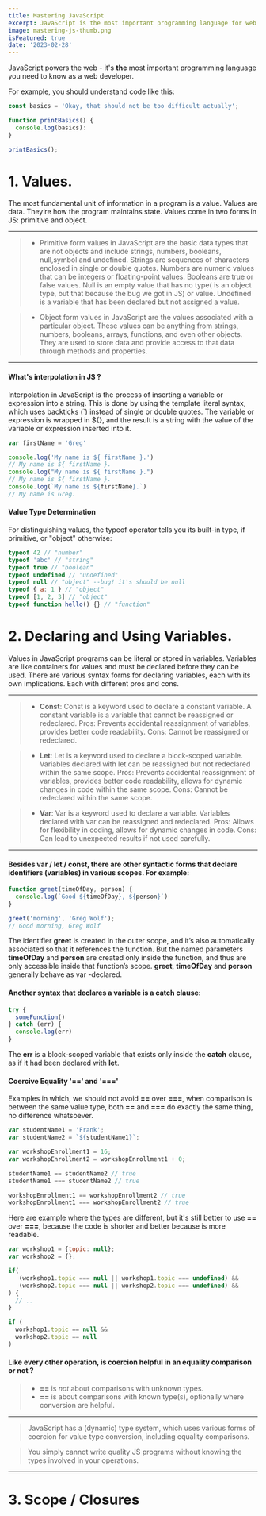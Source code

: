 ```yaml
---
title: Mastering JavaScript
excerpt: JavaScript is the most important programming language for web development. You probably dont know it well enough!
image: mastering-js-thumb.png
isFeatured: true
date: '2023-02-28'
---
```


JavaScript powers the web - it's **the** most important programming language you need to know as a web developer.

For example, you should understand code like this:

```js
const basics = 'Okay, that should not be too difficult actually';

function printBasics() {
  console.log(basics):
}

printBasics();
```

# 1. Values.

The most fundamental unit of information in a program is a value.
Values are data. They’re how the program maintains state. Values come in two forms in JS: primitive and object.

---

> - Primitive form values in JavaScript are the basic data types that are not objects and include strings, numbers, booleans, null,symbol and undefined. Strings are sequences of characters enclosed in single or double quotes. Numbers are numeric values that can be integers or floating-point values. Booleans are true or false values. Null is an empty value that has no type( is an object type, but that because the bug we got in JS) or value. Undefined is a variable that has been declared but not assigned a value.

> - Object form values in JavaScript are the values associated with a particular object. These values can be anything from strings, numbers, booleans, arrays, functions, and even other objects. They are used to store data and provide access to that data through methods and properties.

---

#### What's interpolation in JS ?

Interpolation in JavaScript is the process of inserting a variable or expression into a string. This is done by using the template literal syntax, which uses backticks (`) instead of single or double quotes. The variable or expression is wrapped in ${}, and the result is a string with the value of the variable or expression inserted into it.

```js
var firstName = 'Greg'

console.log('My name is ${ firstName }.')
// My name is ${ firstName }.
console.log("My name is ${ firstName }.")
// My name is ${ firstName }.
console.log(`My name is ${firstName}.`)
// My name is Greg.
```

#### Value Type Determination

For distinguishing values, the typeof operator tells you its
built-in type, if primitive, or "object" otherwise:

```js
typeof 42 // "number"
typeof 'abc' // "string"
typeof true // "boolean"
typeof undefined // "undefined"
typeof null // "object" --bug! it's should be null
typeof { a: 1 } // "object"
typeof [1, 2, 3] // "object"
typeof function hello() {} // "function"
```

# 2. Declaring and Using Variables.

Values in JavaScript programs can be literal or stored in variables. Variables are like containers for values and must be declared before they can be used. There are various syntax forms for declaring variables, each with its own implications. Each with different pros and cons.

---

> - **Const**: Const is a keyword used to declare a constant variable. A constant variable is a variable that cannot be reassigned or redeclared. Pros: Prevents accidental reassignment of variables, provides better code readability. Cons: Cannot be reassigned or redeclared.

> - **Let**: Let is a keyword used to declare a block-scoped variable. Variables declared with let can be reassigned but not redeclared within the same scope. Pros: Prevents accidental reassignment of variables, provides better code readability, allows for dynamic changes in code within the same scope. Cons: Cannot be redeclared within the same scope.

> - **Var**: Var is a keyword used to declare a variable. Variables declared with var can be reassigned and redeclared. Pros: Allows for flexibility in coding, allows for dynamic changes in code. Cons: Can lead to unexpected results if not used carefully.

---

#### Besides var / let / const, there are other syntactic forms that declare identifiers (variables) in various scopes. For example:

```js
function greet(timeOfDay, person) {
  console.log(`Good ${timeOfDay}, ${person}`)
}

greet('morning', 'Greg Wolf');
// Good morning, Greg Wolf
```

The identifier **greet** is created in the outer scope, and it’s also
automatically associated so that it references the function. But
the named parameters **timeOfDay** and **person** are created only inside the function,
and thus are only accessible inside that function’s scope. **greet**,
**timeOfDay** and **person** generally behave as var -declared.

#### Another syntax that declares a variable is a catch clause:

```js
try {
  someFunction()
} catch (err) {
  console.log(err)
}
```

The **err** is a block-scoped variable that exists only inside the
**catch** clause, as if it had been declared with **let**.

#### Coercive Equality '==' and '==='

Examples in which, we should not avoid **==** over **===**, when comparison is between the same value type, both **==** and **===** do exactly the same thing, no difference whatsoever.

```js
var studentName1 = 'Frank';
var studentName2 = `${studentName1}`;

var workshopEnrollment1 = 16;
var workshopEnrollment2 = workshopEnrollment1 + 0;

studentName1 == studentName2 // true
studentName1 === studentName2 // true

workshopEnrollment1 == workshopEnrollment2 // true
workshopEnrollment1 === workshopEnrollment2 // true
```

Here are example where the types are different, but it's still better to use **==** over **===**, because the code is shorter and better because is more readable.

```js
var workshop1 = {topic: null};
var workshop2 = {};

if(
   (workshop1.topic === null || workshop1.topic === undefined) &&
   (workshop2.topic === null || workshop2.topic === undefined) &&
) {
  // ..
}

if (
  workshop1.topic == null &&
  workshop2.topic == null
)

```

#### Like every other operation, is coercion helpful in an equality comparison or not ?

> - **==** is _not_ about comparisons with unknown types.
> - **==** is about comparisons with known type(s), optionally where conversion are helpful.

---

> JavaScript has a (dynamic) type system, which uses various forms of coercion for value type conversion, including equality comparisons.

> You simply cannot write quality JS programs without knowing the types involved in your operations.

---

# 3. Scope / Closures
